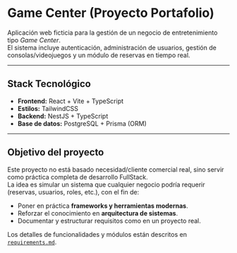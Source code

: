 # Game Center (Proyecto Portafolio)

Aplicación web ficticia para la gestión de un negocio de entretenimiento tipo *Game Center*.  
El sistema incluye autenticación, administración de usuarios, gestión de consolas/videojuegos y un módulo de reservas en tiempo real.

---

## Stack Tecnológico
- **Frontend:** React + Vite + TypeScript  
- **Estilos:** TailwindCSS  
- **Backend:** NestJS + TypeScript  
- **Base de datos:** PostgreSQL + Prisma (ORM)  

---

## Objetivo del proyecto
Este proyecto no está basado necesidad/cliente comercial real, sino servir como práctica completa de desarrollo FullStack.  
La idea es simular un sistema que cualquier negocio podría requerir (reservas, usuarios, roles, etc.), con el fin de:

- Poner en práctica **frameworks y herramientas modernas**.  
- Reforzar el conocimiento en **arquitectura de sistemas**.  
- Documentar y estructurar requisitos como en un proyecto real.  

Los detalles de funcionalidades y módulos están descritos en [`requirements.md`](./requirements.md).  

